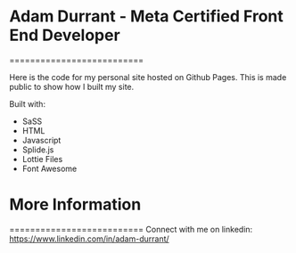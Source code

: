 # Adam Durrant - Meta Certified Front End Developer

==========================

Here is the code for my personal site hosted on Github Pages. This is made public to show how I built my site.

Built with:

- SaSS
- HTML
- Javascript
- Splide.js
- Lottie Files
- Font Awesome

# More Information

==========================
Connect with me on linkedin: https://www.linkedin.com/in/adam-durrant/
